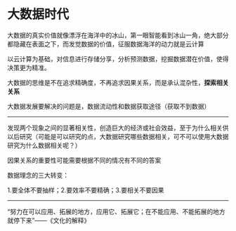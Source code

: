 # 大数据时代

大数据的真实价值就像漂浮在海洋中的冰山，第一眼智能看到冰山一角，绝大部分都隐藏在表面之下，而发觉数据的价值，征服数据海洋的动力就是云计算

以云计算为基础，对信息进行存储分享，分析预测数据，挖掘数据潜在价值，使得决策更为精准。

大数据的思维是不在追求精确度，不再追求因果关系，而是承认混杂性，**探索相关关系**

大数据发展要解决的问题是，数据流动性和数据获取途径（获取不到数据）

---

发现两个现象之间的显著相关性，创造巨大的经济或社会效益，至于为什么相关供以后研究（可能是可以研究的点，大数据研究哪些数据相关，可不可以使用大数据研究为什么数据相关呢？）

因果关系的重要性可能需要根据不同的情况有不同的答案

数据理念的三大转变：

1.要全体不要抽样；2.要效率不要精确；3.要相关不要因果

---

“努力在可以应用、拓展的地方，应用它、拓展它；在不能应用、不能拓展的地方就停下来”——《文化的解释》


